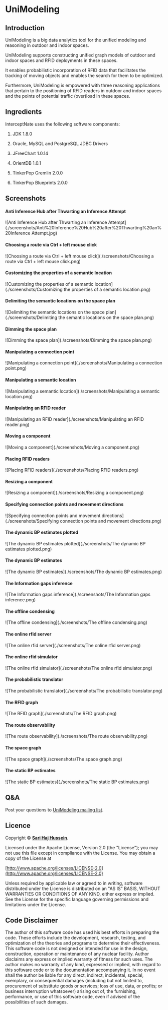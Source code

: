 # UniModeling

## Introduction
UniModeling is a big data analytics tool for the unified modeling and reasoning in outdoor and indoor spaces.

UniModeling supports constructing unified graph models of outdoor and indoor spaces and RFID deployments in these spaces.

It enables probabilistic incorporation of RFID data that facilitates the tracking of moving objects and enables the search for them to be optimized.

Furthermore, UniModeling is empowered with three reasoning applications that pertain to the positioning of RFID readers in outdoor and indoor spaces and the points of potential traffic (over)load in these spaces.

## Ingredients
InterceptNate uses the following software components:

1. JDK 1.8.0

2. Oracle, MySQL and PostgreSQL JDBC Drivers

3. JFreeChart 1.0.14

4. OrientDB 1.0.1

5. TinkerPop Gremlin 2.0.0

6. TinkerPop Blueprints 2.0.0

## Screenshots

#### Anti Inference Hub after Thwarting an Inference Attempt
![Anti Inference Hub after Thwarting an Inference Attempt](./screenshots/Anti%20Inference%20Hub%20after%20Thwarting%20an%20Inference Attempt.jpg)

#### Choosing a route via Ctrl + left mouse click
![Choosing a route via Ctrl + left mouse click](./screenshots/Choosing a route via Ctrl + left mouse click.png)

#### Customizing the properties of a semantic location
![Customizing the properties of a semantic location](./screenshots/Customizing the properties of a semantic location.png)

#### Delimiting the semantic locations on the space plan
![Delimiting the semantic locations on the space plan](./screenshots/Delimiting the semantic locations on the space plan.png)

#### Dimming the space plan
![Dimming the space plan](./screenshots/Dimming the space plan.png)

#### Manipulating a connection point
![Manipulating a connection point](./screenshots/Manipulating a connection point.png)

#### Manipulating a semantic location
![Manipulating a semantic location](./screenshots/Manipulating a semantic location.png)

#### Manipulating an RFID reader
![Manipulating an RFID reader](./screenshots/Manipulating an RFID reader.png)

#### Moving a component
![Moving a component](./screenshots/Moving a component.png)

#### Placing RFID readers
![Placing RFID readers](./screenshots/Placing RFID readers.png)

#### Resizing a component
![Resizing a component](./screenshots/Resizing a component.png)

#### Specifying connection points and movement directions
![Specifying connection points and movement directions](./screenshots/Specifying connection points and movement directions.png)

#### The dynamic BP estimates plotted
![The dynamic BP estimates plotted](./screenshots/The dynamic BP estimates plotted.png)

#### The dynamic BP estimates
![The dynamic BP estimates](./screenshots/The dynamic BP estimates.png)

#### The Information gaps inference
![The Information gaps inference](./screenshots/The Information gaps inference.png)

#### The offline condensing
![The offline condensing](./screenshots/The offline condensing.png)

#### The online rfid server
![The online rfid server](./screenshots/The online rfid server.png)

#### The online rfid simulator
![The online rfid simulator](./screenshots/The online rfid simulator.png)

#### The probabilistic translator
![The probabilistic translator](./screenshots/The probabilistic translator.png)

#### The RFID graph
![The RFID graph](./screenshots/The RFID graph.png)

#### The route observability
![The route observability](./screenshots/The route observability.png)

#### The space graph
![The space graph](./screenshots/The space graph.png)

#### The static BP estimates
![The static BP estimates](./screenshots/The static BP estimates.png)

## Q&A

Post your questions to [UniModeling mailing list](https://lists.sourceforge.net/lists/listinfo/unimodeling-list).

## Licence
Copyright &copy; **[Sari Haj Hussein](http://sarihh.info)**.

Licensed under the Apache License, Version 2.0 (the "License");
you may not use this file except in compliance with the License.
You may obtain a copy of the License at

[http://www.apache.org/licenses/LICENSE-2.0](http://www.apache.org/licenses/LICENSE-2.0)

Unless required by applicable law or agreed to in writing, software
distributed under the License is distributed on an "AS IS" BASIS,
WITHOUT WARRANTIES OR CONDITIONS OF ANY KIND, either express or implied.
See the License for the specific language governing permissions and
limitations under the License.

## Code Disclaimer
The author of this software code has used his best efforts in preparing the code. These efforts include the development, research, testing, and optimization of the theories and programs to determine their effectiveness. This software code is not designed or intended for use in the design, construction, operation or maintenance of any nuclear facility. Author disclaims any express or implied warranty of fitness for such uses. The author makes no warranty of any kind, expressed or implied, with regard to this software code or to the documentation accompanying it. In no event shall the author be liable for any direct, indirect, incidental, special, exemplary, or consequential damages (including but not limited to, procurement of substitute goods or services; loss of use, data, or profits; or business interruption whatsoever) arising out of, the furnishing, performance, or use of this software code, even if advised of the possibilities of such damages.